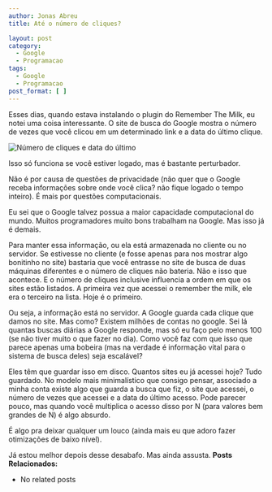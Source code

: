 ```yaml
---
author: Jonas Abreu
title: Até o número de cliques?

layout: post
category:
  - Google
  - Programacao
tags:
  - Google
  - Programacao
post_format: [ ]
---
```

Esses dias, quando estava instalando o plugin do Remember The Milk, eu notei uma coisa interessante. O site de busca do Google mostra o número de vezes que você clicou em um determinado link e a data do último clique.

![Número de cliques e data do último][1]

Isso só funciona se você estiver logado, mas é bastante perturbador.

Não é por causa de questões de privacidade (não quer que o Google receba informações sobre onde você clica? não fique logado o tempo inteiro). É mais por questões computacionais.

Eu sei que o Google talvez possua a maior capacidade computacional do mundo. Muitos programadores muito bons trabalham na Google. Mas isso já é demais.

Para manter essa informação, ou ela está armazenada no cliente ou no servidor. Se estivesse no cliente (e fosse apenas para nos mostrar algo bonitinho no site) bastaria que você entrasse no site de busca de duas máquinas diferentes e o número de cliques não bateria. Não e isso que acontece. E o número de cliques inclusive influencia a ordem em que os sites estão listados. A primeira vez que acessei o remember the milk, ele era o terceiro na lista. Hoje é o primeiro.

Ou seja, a informação está no servidor. A Google guarda cada clique que damos no site. Mas como? Existem milhões de contas no google. Sei lá quantas buscas diárias a Google responde, mas só eu faço pelo menos 100 (se não tiver muito o que fazer no dia). Como você faz com que isso que parece apenas uma bobeira (mas na verdade é informação vital para o sistema de busca deles) seja escalável?

Eles têm que guardar isso em disco. Quantos sites eu já acessei hoje? Tudo guardado. No modelo mais minimalístico que consigo pensar, associado a minha conta existe algo que guarda a busca que fiz, o site que acessei, o número de vezes que acessei e a data do último acesso. Pode parecer pouco, mas quando você multiplica o acesso disso por N (para valores bem grandes de N) é algo absurdo.

É algo pra deixar qualquer um louco (ainda mais eu que adoro fazer otimizações de baixo nível).

Já estou melhor depois desse desabafo. Mas ainda assusta. 
**Posts Relacionados:** 
*   No related posts












 [1]: http://vidageek.net/public/images/numero_cliques.png






